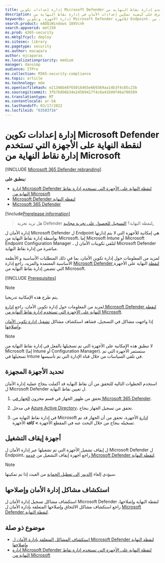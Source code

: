 ```yaml
---
title: إدارة إعدادات تكوين Microsoft Defender لنقطة النهاية على الأجهزة التي تستخدم إدارة نقاط النهاية من Microsoft
description: تعرف على كيفية تمكين إعدادات الأمان في إدارة نقاط النهاية من Microsoft من خلال Microsoft Defender لنقطة النهاية.
keywords: إدارة الأجهزة، وتكوين Microsoft Defender للأجهزة Endpoint، إدارة نقاط النهاية من Microsoft
search.product: eADQiWindows 10XVcnh
search.appverid: met150
ms.prod: m365-security
ms.mktglfcycl: deploy
ms.sitesec: library
ms.pagetype: security
ms.author: macapara
author: mjcaparas
ms.localizationpriority: medium
manager: dansimp
audience: ITPro
ms.collection: M365-security-compliance
ms.topic: article
ms.technology: mde
ms.openlocfilehash: e21346b48f65016465e669369aa14b3f4c85c23b
ms.sourcegitcommit: 3fb76db6b34e24569417f4c8a41b99f46a780389
ms.translationtype: MT
ms.contentlocale: ar-SA
ms.lasthandoff: 03/17/2022
ms.locfileid: "63583716"
---
```

# <a name="manage-microsoft-defender-for-endpoint-configuration-settings-on-devices-with-microsoft-endpoint-manager"></a>إدارة إعدادات تكوين Microsoft Defender لنقطة النهاية على الأجهزة التي تستخدم إدارة نقاط النهاية من Microsoft

[!INCLUDE [Microsoft 365 Defender rebranding](../../includes/microsoft-defender.md)]

**ينطبق على:**

- [إدارة Microsoft Defender لنقطة النهاية على الأجهزة التي تستخدم إدارة نقاط النهاية من Microsoft](/mem/intune/protect/mde-security-integration)
- [Microsoft Defender لنقطة النهاية](https://go.microsoft.com/fwlink/p/?linkid=2154037)
- [Microsoft 365 Defender](https://go.microsoft.com/fwlink/?linkid=2118804)



[!include[Prerelease information](../../includes/prerelease.md)]


> هل تريد تجربة Defender لنقطة النهاية؟ [التسجيل للحصول على تجربة مجانية.](https://signup.microsoft.com/create-account/signup?products=7f379fee-c4f9-4278-b0a1-e4c8c2fcdf7e&ru=https://aka.ms/MDEp2OpenTrial?ocid=docs-wdatp-configureendpointsscript-abovefoldlink)


إدارة الأمان ل Microsoft Defender ل Endpoint هي إمكانية للأجهزة التي لا يتم إدارتها بواسطة إدارة نقاط النهاية من Microsoft، إما Microsoft Intune أو Microsoft Endpoint Configuration Manager ، لتلقي تكوينات الأمان ل Microsoft Defender مباشرة من إدارة نقاط النهاية.


لمزيد من المعلومات حول إدارة تكوين الأمان، بما في ذلك المتطلبات الأساسية و الأنظمة الأساسية المعتمدة والمزيد، راجع إدارة [Microsoft Defender لنقطة](/mem/intune/protect/mde-security-integration) النهاية على الأجهزة التي تتضمن إدارة نقاط النهاية من Microsoft.



[!INCLUDE [Prerequisites](../../includes/security-config-mgt-prerequisites.md)]

>[!NOTE]
>يتم طرح هذه الإمكانية تدريجيا. 

لمزيد من المعلومات حول إدارة تكوين الأمان، راجع [إدارة Microsoft Defender لنقطة النهاية على الأجهزة التي تستخدم إدارة نقاط النهاية من Microsoft](/mem/intune/protect/mde-security-integration).

إذا واجهت مشاكل في التسجيل، فشاهد استكشاف مشاكل [تشغيل إدارة تكوين الأمان وإصلاحها](troubleshoot-security-config-mgt.md).

> [!NOTE]
> لا تنطبق هذه الإمكانية على الأجهزة التي تم تسجيلها بالفعل في إدارة نقاط النهاية من Microsoft (إما Intune أو Configuration Manager). ستستمر الأجهزة التي تم تسجيلها في Intune في تلقي السياسات من خلال قناة الإدارة التي تم تأسيسها.

## <a name="identify-onboarded-devices"></a>تحديد الأجهزة المجهزة

استخدم الخطوات التالية للتحقق من أن نقاط النهاية قد أكملت بنجاح عملية إدارة الأمان ل Microsoft Defender ل تعيين نقاط النهاية.

1.  تحقق من ظهور الجهاز في قسم مخزون [الجهاز في Microsoft 365 Defender](https://security.microsoft.com/).

2.  في مدخل [Azure Active Directory](https://aad.portal.azure.com/#blade/Microsoft_AAD_Devices/DevicesMenuBlade/Devices/menuId/)، تحقق من تسجيل الجهاز بنجاح.

3.  في إدارة نقاط النهاية من Microsoft [إدارة](https://endpoint.microsoft.com/#blade/Microsoft_Intune_DeviceSettings/DevicesMenu/mDMDevicesPreview) الأجهزة، تحقق من أن الجهاز قد تم تسجيله بنجاح من خلال البحث عنه في المقطع الأجهزة **> كافة** الأجهزة.


## <a name="offboard-devices"></a>أجهزة إيقاف التشغيل
ل إيقاف تشغيل الأجهزة التي تم تشغيلها عبر إدارة الأمان ل Microsoft Defender ل Endpoint، راجع أجهزة إيقاف التشغيل من [خدمة Microsoft Defender لنقطة النهاية](offboard-machines.md).

>[!NOTE]
>سيؤدي إلغاء [االدبور إلى تعطيل الحماية](prevent-changes-to-security-settings-with-tamper-protection.md#manage-tamper-protection-for-your-organization-using-the-microsoft-365-defender-portal) من العبث إذا تم تمكينها.

## <a name="troubleshooting-security-management"></a>استكشاف مشاكل إدارة الأمان وإصلاحها 
استكشاف مشاكل تسجيل إدارة الأمان ل Microsoft Defender لنقطة النهاية وإصلاحها، راجع استكشاف مشاكل الالتحاق وإصلاحها المتعلقة بإدارة الأمان ل [Microsoft Defender لنقطة النهاية](troubleshoot-security-config-mgt.md).

## <a name="related-topic"></a>موضوع ذو صلة
- [استكشاف المشاكل المتعلقة بإدارة الأمان ل Microsoft Defender لنقطة النهاية وإصلاحها](troubleshoot-security-config-mgt.md)
- [إدارة Microsoft Defender لنقطة النهاية على الأجهزة التي تستخدم إدارة نقاط النهاية من Microsoft](/mem/intune/protect/mde-security-integration#configure-your-tenant-to-support-mde-security-configuration-management)

